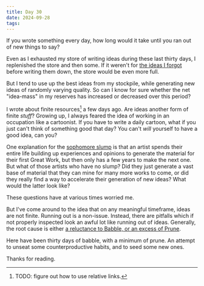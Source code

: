 ```yaml
---
title: Day 30
date: 2024-09-28
tags:
---
```


If you wrote something every day, how long would it take until you ran out of new things to say?

Even as I exhausted my store of writing ideas during these last thirty days, I replenished the store and then some. If it weren't for [the ideas I forgot](https://www.youtube.com/watch?v=LVeAuwU-uuU) before writing them down, the store would be even more full.

But I tend to use up the best ideas from my stockpile, while generating new ideas of randomly varying quality. So can I know for sure whether the net "idea-mass" in my reserves has increased or decreased over this period?

I wrote about finite resources[^1] a few days ago. Are ideas another form of finite *stuff*? Growing up, I always feared the idea of working in an occupation like a cartoonist. If you have to write a daily cartoon, what if you just can't think of something good that day? You can't *will* yourself to have a good idea, can you?

One explanation for the [sophomore slump](https://en.wikipedia.org/wiki/Sophomore_slump) is that an artist spends their entire life building up experiences and opinions to generate the material for their first Great Work, but then only has a few years to make the next one. But what of those artists who have no slump? Did they just generate a vast base of material that they can mine for many more works to come, or did they really find a way to accelerate their generation of new ideas? What would the latter look like?

These questions have at various times worried me.

But I've come around to the idea that on any meaningful timeframe, ideas are not finite. Running out is a non-issue. Instead, there are pitfalls which if not properly inspected look an awful lot like running out of ideas. Generally, the root cause is either [a reluctance to Babble, or an excess of Prune](https://www.lesswrong.com/s/pC6DYFLPMTCbEwH8W/p/i42Dfoh4HtsCAfXxL).

Here have been thirty days of babble, with a minimum of prune. An attempt to unseat some counterproductive habits, and to seed some new ones.

Thanks for reading.

[^1]: TODO: figure out how to use relative links.
